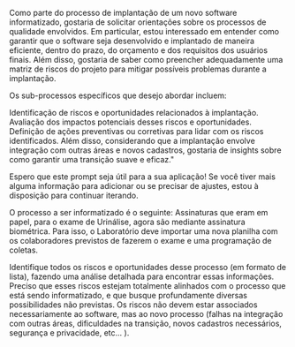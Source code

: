Como parte do processo de implantação de um novo software informatizado, gostaria de solicitar orientações sobre os processos de qualidade envolvidos. Em particular, estou interessado em entender como garantir que o software seja desenvolvido e implantado de maneira eficiente, dentro do prazo, do orçamento e dos requisitos dos usuários finais. Além disso, gostaria de saber como preencher adequadamente uma matriz de riscos do projeto para mitigar possíveis problemas durante a implantação.

Os sub-processos específicos que desejo abordar incluem:

Identificação de riscos e oportunidades relacionados à implantação.
Avaliação dos impactos potenciais desses riscos e oportunidades.
Definição de ações preventivas ou corretivas para lidar com os riscos identificados.
Além disso, considerando que a implantação envolve integração com outras áreas e novos cadastros, gostaria de insights sobre como garantir uma transição suave e eficaz."

Espero que este prompt seja útil para a sua aplicação! Se você tiver mais alguma informação para adicionar ou se precisar de ajustes, estou à disposição para continuar iterando.

O processo a ser informatizado é o seguinte:
Assinaturas que eram em papel, para o exame de Urinálise, agora são mediante assinatura biométrica. 
Para isso, o Laboratório deve importar uma nova planilha com os colaboradores previstos de fazerem o exame e uma programação de coletas.



Identifique todos os riscos e oportunidades desse processo (em formato de lista), fazendo uma análise detalhada para encontrar essas informações. 
Preciso que esses riscos estejam totalmente alinhados com o processo que está sendo informatizado, e que busque profundamente diversas possibilidades não previstas.
Os riscos não devem estar associados necessariamente ao software, mas ao novo processo (falhas na integração com outras áreas, dificuldades na transição, novos cadastros necessários, segurança e privacidade, etc... ). 
